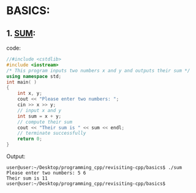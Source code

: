 # BASICS:

## 1. [SUM](https://github.com/AmanPriyanshu/revisiting-cpp/blob/master/basics/SUM.md):

code:
```cpp
//#include <cstdlib>
#include <iostream>
/* This program inputs two numbers x and y and outputs their sum */
using namespace std;
int main( ) 
{
	int x, y;
	cout << "Please enter two numbers: ";
	cin >> x >> y;
	// input x and y
	int sum = x + y;
	// compute their sum
	cout << "Their sum is " << sum << endl;
	// terminate successfully
	return 0;
}
```

Output:

```console
user@user:~/Desktop/programming_cpp/revisiting-cpp/basics$ ./sum
Please enter two numbers: 5 6
Their sum is 11
user@user:~/Desktop/programming_cpp/revisiting-cpp/basics$ 

```
